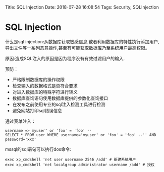 Title: SQL Injection
Date: 2018-07-28 16:08:54
Tags: Security, SQLInjection



# SQL Injection

什么是sql injection:从数据库获取敏感信息,或者利用数据库的特性执行添加用户,导出文件等一系列恶意操作,甚至有可能获取数据库乃至系统用户最高权限。

原因:造成SQL注入的原因是因为程序没有有效过滤用户的输入.


预防：

* 严格限制数据库的操作权限
* 检查输入的数据格式是否符合要求
* 对进入数据库的特殊字符进行转义
* 数据库查询语句使用数据库提供的参数化查询接口
* 在发布之前使用专业的sql注入检测工具进行检测
* 避免网站打印sql错误信息

通过表单注入：

    username => myuser' or 'foo' = 'foo' --
    SELECT * FROM user WHERE username='myuser' or 'foo' = 'foo' --'' AND password='xxx'

mssql的sql语句可以执行dos命令:

    exec xp_cmdshell 'net user username 2546 /add' # 新建系统用户
    exec xp_cmdshell 'net localgroup administrator username /add' # 授权
